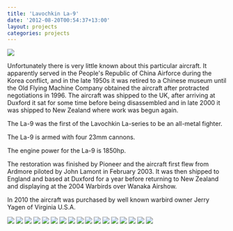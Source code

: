 ```yaml
---
title: 'Lavochkin La-9'
date: '2012-08-20T00:54:37+13:00'
layout: projects
categories: projects
---
```


![](/assets/img/projects/lavochkin-la-9/lavochkin-la-9-1.jpg)

Unfortunately there is very little known about this particular aircraft. It apparently served in the People's Republic of China Airforce during the Korea conflict, and in the late 1950s it was retired to a Chinese museum until the Old Flying Machine Company obtained the aircraft after protracted negotiations in 1996. The aircraft was shipped to the UK, after arriving at Duxford it sat for some time before being disassembled and in late 2000 it was shipped to New Zealand where work was begun again.

The La-9 was the first of the Lavochkin La-series to be an all-metal fighter.

The La-9 is armed with four 23mm cannons.

The engine power for the La-9 is 1850hp.

The restoration was finished by Pioneer and the aircraft first flew from Ardmore piloted by John Lamont in February 2003. It was then shipped to England and based at Duxford for a year before returning to New Zealand and displaying at the 2004 Warbirds over Wanaka Airshow.

In 2010 the aircraft was purchased by well known warbird owner Jerry Yagen of Virginia U.S.A.

![](/assets/img/projects/lavochkin-la-9/lavochkin-la-9-2.jpg)
![](/assets/img/projects/lavochkin-la-9/lavochkin-la-9-3.jpg)
![](/assets/img/projects/lavochkin-la-9/lavochkin-la-9-4.jpg)
![](/assets/img/projects/lavochkin-la-9/lavochkin-la-9-5.jpg)
![](/assets/img/projects/lavochkin-la-9/lavochkin-la-9-6.jpg)
![](/assets/img/projects/lavochkin-la-9/lavochkin-la-9-7.jpg)
![](/assets/img/projects/lavochkin-la-9/lavochkin-la-9-8.jpg)
![](/assets/img/projects/lavochkin-la-9/lavochkin-la-9-9.jpg)
![](/assets/img/projects/lavochkin-la-9/lavochkin-la-9-10.jpg)
![](/assets/img/projects/lavochkin-la-9/lavochkin-la-9-11.jpg)
![](/assets/img/projects/lavochkin-la-9/lavochkin-la-9-12.jpg)
![](/assets/img/projects/lavochkin-la-9/lavochkin-la-9-13.jpg)
![](/assets/img/projects/lavochkin-la-9/lavochkin-la-9-14.jpg)
![](/assets/img/projects/lavochkin-la-9/lavochkin-la-9-15.jpg)
![](/assets/img/projects/lavochkin-la-9/lavochkin-la-9-16.jpg)
![](/assets/img/projects/lavochkin-la-9/lavochkin-la-9-17.jpg)
![](/assets/img/projects/lavochkin-la-9/lavochkin-la-9-18.jpg)
